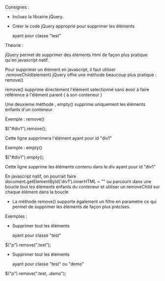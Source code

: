 Consignes :

- Incluez la librairie jQuery.

- Créer le code jQuery approprié pour supprimer les éléments <p> ayant pour classe "test"

 Théorie :

 jQuery permet de supprimer des éléments html de façon plus pratique qu'en javascript natif.

 Pour supprimer un élément en javascript, il faut utiliser <parentElement>.removeChild(element)
 jQuery offre une méthode beaucoup plus pratique : remove()

 remove() supprime directement l'élément selectionné sans avoir à faire référence à l'élément parent ( à son conteneur )

 Une deuxieme méthode , empty() supprime uniquement les éléments enfants d'un conteneur.

 Exemple : remove()

 $("#div1").remove();

 Cette ligne supprimera l'élément ayant pour id "div1"


 Exemple : empty()

 $("#div1").empty();

 Cette ligne supprime les éléments contenu dans le div ayant pour id "div1"

 En javascript natif, on pourrait faire document.getElementById('div1').innerHTML = "" ou parcourir dans une boucle
 tout les éléments enfants du conteneur et utiliser un removeChild sur chaque élément dans la boucle



 - La méthode remove() supporte également un filtre en parametre ce qui permet de supprimer les éléments de façon plus
 précises.

 Exemples :

 - Supprimer tout les éléments <p> ayant pour classe "test"

 $("p").remove(".test");


 - Supprimer tout les éléments <p> ayant pour classe "test" ou "demo"

  $("p").remove(".test, .demo");
